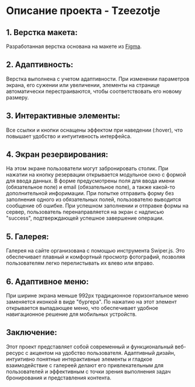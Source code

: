 # Описание проекта - Tzeezotje
## 1. Верстка макета:
Разработанная верстка основана на макете из [Figma](https://www.figma.com/file/f1GJjeURU58Xdb6bVBwP3n/Tzeezotje-(Copy)?node-id=0%3A1).

## 2. Адаптивность:
Верстка выполнена с учетом адаптивности. При изменении параметров экрана, его сужении или увеличении, элементы на странице автоматически перестраиваются, чтобы соответствовать его новому размеру.

## 3. Интерактивные элементы:
Все ссылки и кнопки оснащены эффектом при наведении (:hover), что повышает удобство и интуитивность интерфейса.

## 4. Экран резервирования:
На этом экране пользователи могут забронировать столик. При нажатии на кнопку резервации открывается модульное окно с формой для ввода данных.
В форме предусмотрены поля для ввода имени (обязательное поле) и email (обязательное поле), а также какой-то дополнительной инфоримации. При попытке отправить форму без заполнения одного из обязательных полей, пользователю выводится сообщение об ошибке.
При успешном заполнении и отправке формы на сервер, пользователь перенаправляется на экран с надписью "success", подтверждающей успешное завершение операции.

## 5. Галерея:
Галерея на сайте организована с помощью инструмента Swiper.js. Это обеспечивает плавный и комфортный просмотр фотографий, позволяя пользователям легко перелистывать их влево или вправо.

## 6. Адаптивное меню:
При ширине экрана меньше 992px традиционное горизонтальное меню заменяется иконкой в виде "бургера". По нажатию на этот элемент открывается выпадающее меню, что обеспечивает удобное навигационное решение для мобильных устройств.

## Заключение:
Этот проект представляет собой современный и функциональный веб-ресурс с акцентом на удобство пользователя. Адаптивный дизайн, интуитивно понятные интерактивные элементы и гладкое взаимодействие с галереей делают его привлекательным для пользователей и эффективным с точки зрения выполнения задач бронирования и представления контента.
